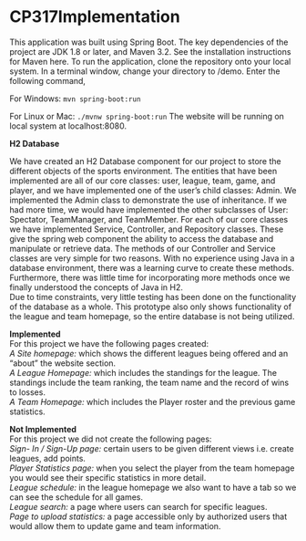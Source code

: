 # CP317Implementation

This application was built using Spring Boot. The key dependencies of the project are JDK 1.8 or later, and Maven 3.2. See the installation instructions for Maven here. 
To run the application, clone the repository onto your local system. In a terminal window, change your directory to /demo. Enter the following command,

For Windows:
``
mvn spring-boot:run
``

For Linux or Mac:
``
./mvnw spring-boot:run
``
The website will be running on local system at localhost:8080.

**H2 Database**

We have created an H2 Database component for our project to store the different objects of the sports environment. The entities that have been implemented are all of our core classes: user, league, team, game, and player, and we have implemented one of the user’s child classes: Admin. We implemented the Admin class to demonstrate the use of  inheritance. If we had more time, we would have implemented the other subclasses of User: Spectator, TeamManager, and TeamMember. 
For each of our core classes we have implemented Service, Controller, and Repository classes. These give the spring web component the ability to access the database and manipulate or retrieve data. The methods of our Controller and Service classes are very simple for two reasons. With no experience using Java in a database environment, there was a learning curve to create these methods. Furthermore, there was little time for incorporating more methods once we finally understood the concepts of Java in H2.\
Due to time constraints, very little testing has been done on the functionality of the database as a whole. This prototype also only shows functionality of the league and team homepage, so the entire database is not being utilized.


**Implemented**\
For this project we have the following pages created:\
*A Site homepage:* which shows the different leagues being offered and an “about” the website section.\
*A League Homepage:* which includes the standings for the league. The standings include the team ranking, the team name and the record of wins to losses.\
*A Team Homepage:* which includes the Player roster and the previous game statistics.


**Not Implemented**\
For this project we did not create the following pages:\
*Sign- In / Sign-Up page:* certain users to be given different views i.e. create leagues, add points.\
*Player Statistics page:* when you select the player from the team homepage you would see their specific statistics in more detail.\
*League schedule:* in the league homepage we also want to have a tab so we can see the schedule for all games.\
*League search:* a page where users can search for specific leagues.\
*Page to upload statistics:* a page accessible only by authorized users that would allow them to update game and team information.
